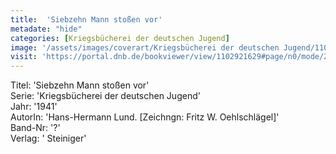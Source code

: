 ```yaml
---
title:  'Siebzehn Mann stoßen vor'
metadate: "hide"
categories: [Kriegsbücherei der deutschen Jugend]
image: '/assets/images/coverart/Kriegsbücherei der deutschen Jugend/1102921629_00000010.jpg'
visit: 'https://portal.dnb.de/bookviewer/view/1102921629#page/n0/mode/2up'
---
```

Titel: 'Siebzehn Mann stoßen vor' <br>
Serie: 'Kriegsbücherei der deutschen Jugend' <br>
Jahr: '1941' <br>
AutorIn: 'Hans-Hermann Lund. [Zeichngn: Fritz W. Oehlschlägel]' <br>
Band-Nr: '?' <br>
Verlag: ' Steiniger'